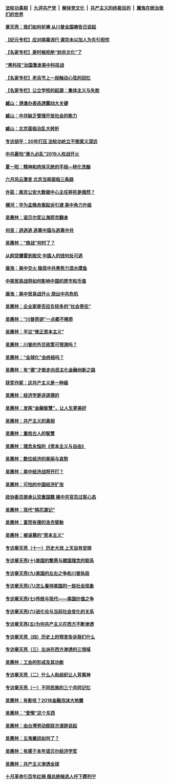 ####  [法轮功真相](../../../../basic/blob/master/README.md?t=07090331) &nbsp;|&nbsp; [九评共产党](../../../../9ping.md/blob/master/README.md?t=07090331) &nbsp;|&nbsp; [解体党文化](../../../../jtdwh.md/blob/master/README.md?t=07090331)  &nbsp;|&nbsp; [共产主义的终极目的](../../../../gczydzjmd.md/blob/master/README.md?t=07090331) &nbsp;|&nbsp; [魔鬼在统治我们的世界](../../../../mgztzwmdsj.md/blob/master/README.md?t=07090331) 

#### [章天亮：我们如何祈祷 从川普全国祷告日说起](../pages/nsc423/n11944627.md?t=07090331) 

#### [【纪元专栏】应对病毒流行 渥京未以加人为先引担忧](../pages/nsc423/n11875714.md?t=07090331) 

#### [【名家专栏】是时候拒绝“封杀文化”了](../pages/nsc423/n11814093.md?t=07090331) 

#### [“黑科技”治国激发美中科技战](../pages/nsc423/n11638056.md?t=07090331) 

#### [【名家专栏】老兵节上一段触动心弦的回忆](../pages/nsc423/n11646016.md?t=07090331) 

#### [【名家专栏】公立学校的起源：集体主义与失败](../pages/nsc423/n11601833.md?t=07090331) 

#### [臧山：港澳办表态透露四大关键](../pages/nsc423/n11421628.md?t=07090331) 

#### [臧山：中共缺乏管理开放社会的能力](../pages/nsc423/n11407457.md?t=07090331) 

#### [臧山：北京面临治乱大转折](../pages/nsc423/n11406895.md?t=07090331) 

#### [专访胡平：20年打压 法轮功屹立不倒意义深远](../pages/nsc423/n11398800.md?t=07090331) 

#### [中共最怕“逢九必乱”2019人权战开火](../pages/nsc423/n11385248.md?t=07090331) 

#### [夏一阳：精神和肉体灭绝的手段—转化洗脑](../pages/nsc423/n11368250.md?t=07090331) 

#### [六月风云激变 北京当局面临三条路](../pages/nsc423/n11313668.md?t=07090331) 

#### [许茹：南京公安大数据中心主任猝死是偶然？](../pages/nsc423/n11064744.md?t=07090331) 

#### [横河：华为孟晚舟案起诉引渡 美中角力升级](../pages/nsc423/n11027230.md?t=07090331) 

#### [吴惠林：诺贝尔奖让海耶克翻身](../pages/nsc423/n10890049.md?t=07090331) 

#### [何坚：逃逃逃 逃离中国与逃离中共](../pages/nsc423/n10592891.md?t=07090331) 

#### [吴惠林：“商战”何时了？](../pages/nsc423/n10573558.md?t=07090331) 

#### [从网贷爆雷到股灾 中国人的钱何处可逃](../pages/nsc423/n10572800.md?t=07090331) 

#### [唐浩：美中交火 隐现中共黑势力混水摸鱼](../pages/nsc423/n10544040.md?t=07090331) 

#### [中美贸易战将如何影响中国的房市和币值](../pages/nsc423/n10543697.md?t=07090331) 

#### [唐浩：美中贸易战开火 烧出中共危机](../pages/nsc423/n10540126.md?t=07090331) 

#### [吴惠林：企业家是否应负较多的“社会责任”](../pages/nsc423/n10535022.md?t=07090331) 

#### [吴惠林：“川普奇迹”一点都不稀奇](../pages/nsc423/n10512808.md?t=07090331) 

#### [吴惠林：平议“修正资本主义”](../pages/nsc423/n10495724.md?t=07090331) 

#### [吴惠林：川普的外交政策可预测吗？](../pages/nsc423/n10462387.md?t=07090331) 

#### [吴惠林：“全球化”会终结吗？](../pages/nsc423/n10452838.md?t=07090331) 

#### [吴惠林：有“德”才能走向民主化金融创新之路](../pages/nsc423/n10432292.md?t=07090331) 

#### [获奖作家：这共产主义是一种癌](../pages/nsc423/n10431541.md?t=07090331) 

#### [吴惠林：经济学是讲道德的](../pages/nsc423/n10398014.md?t=07090331) 

#### [吴惠林：发挥“金融智慧”，让人生更美好](../pages/nsc423/n10375019.md?t=07090331) 

#### [吴惠林：共产主义的真相](../pages/nsc423/n10351394.md?t=07090331) 

#### [吴惠林：重拾古人的智慧](../pages/nsc423/n10337691.md?t=07090331) 

#### [吴惠林：理念永恒的《资本主义与自由》](../pages/nsc423/n10316274.md?t=07090331) 

#### [吴惠林：数位经济的美丽与哀愁](../pages/nsc423/n10292946.md?t=07090331) 

#### [吴惠林：美中经济战将开打？](../pages/nsc423/n10258825.md?t=07090331) 

#### [吴惠林：可怕的中国经济扩张](../pages/nsc423/n10219147.md?t=07090331) 

#### [政协委员提承认双重国籍 揭中共官员过客心态](../pages/nsc423/n10208809.md?t=07090331) 

#### [吴惠林：现代“桃花源记”](../pages/nsc423/n10185234.md?t=07090331) 

#### [吴惠林：富而有德的洛克斐勒](../pages/nsc423/n10142264.md?t=07090331) 

#### [吴惠林：被诬蔑的“资本主义”](../pages/nsc423/n10124816.md?t=07090331) 

#### [专访章天亮（十一）历史大戏 上天自有安排](../pages/nsc423/n10094905.md?t=07090331) 

#### [专访章天亮(十)美国的繁荣与建国理念的联系](../pages/nsc423/n10094899.md?t=07090331) 

#### [专访章天亮(九)美国的左右之争和川普执政](../pages/nsc423/n10094889.md?t=07090331) 

#### [专访章天亮(八)怎么看待美国的一些社会现象](../pages/nsc423/n10094857.md?t=07090331) 

#### [专访章天亮(七)传统与现代——美国价值之争](../pages/nsc423/n10093140.md?t=07090331) 

#### [专访章天亮(六)进化论与当前社会变化的关系](../pages/nsc423/n10092036.md?t=07090331) 

#### [专访章天亮(五)为何共产主义在西方不断渗透](../pages/nsc423/n10083620.md?t=07090331) 

#### [专访章天亮（四）历史上的预言告诉我们什么](../pages/nsc423/n10083606.md?t=07090331) 

#### [专访章天亮（三）左派在西方渗透的三领域](../pages/nsc423/n10081115.md?t=07090331) 

#### [吴惠林：工会的形成及其功能](../pages/nsc423/n10080633.md?t=07090331) 

#### [专访章天亮（二）什么人和组织让人背离神](../pages/nsc423/n10076637.md?t=07090331) 

#### [专访章天亮（一）不同民族的三个共同记忆](../pages/nsc423/n10074188.md?t=07090331) 

#### [吴惠林：有影呒？2018金融泡沫大地震](../pages/nsc423/n10040534.md?t=07090331) 

#### [吴惠林：“爱情”这个东西](../pages/nsc423/n10019423.md?t=07090331) 

#### [吴惠林：由台湾劳动部政次请辞说起](../pages/nsc423/n9979679.md?t=07090331) 

#### [吴惠林：五鬼搬运如何了？](../pages/nsc423/n9925338.md?t=07090331) 

#### [吴惠林：有感于本年诺贝尔经济学奖](../pages/nsc423/n9871883.md?t=07090331) 

#### [吴惠林：共产主义渗透全球](../pages/nsc423/n9812748.md?t=07090331) 

#### [十月革命引百年红祸 俄总统候选人吁下葬列宁](../pages/nsc423/n9810182.md?t=07090331) 

